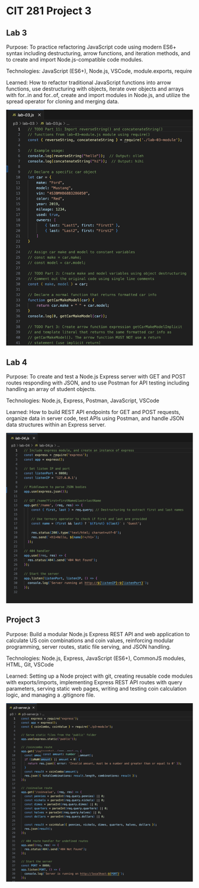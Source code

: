# CIT 281 Project 3

## Lab 3
Purpose: To practice refactoring JavaScript code using modern ES6+ syntax including destructuring, arrow functions, and iteration methods, and to create and import Node.js-compatible code modules.

Technologies: JavaScript (ES6+), Node.js, VSCode, module.exports, require

Learned: How to refactor traditional JavaScript functions into arrow functions, use destructuring with objects, iterate over objects and arrays with for..in and for..of, create and import modules in Node.js, and utilize the spread operator for cloning and merging data.

![Lab3](lab03-screenshot.png)

## Lab 4
Purpose: To create and test a Node.js Express server with GET and POST routes responding with JSON, and to use Postman for API testing including handling an array of student objects.

Technologies: Node.js, Express, Postman, JavaScript, VSCode

Learned: How to build REST API endpoints for GET and POST requests, organize data in server code, test APIs using Postman, and handle JSON data structures within an Express server.

![Lab4](lab04-screenshot.png)

## Project 3
Purpose: Build a modular Node.js Express REST API and web application to calculate US coin combinations and coin values, reinforcing modular programming, server routes, static file serving, and JSON handling.

Technologies: Node.js, Express, JavaScript (ES6+), CommonJS modules, HTML, Git, VSCode

Learned: Setting up a Node project with git, creating reusable code modules with exports/imports, implementing Express REST API routes with query parameters, serving static web pages, writing and testing coin calculation logic, and managing a .gitignore file.

![Project 3](p3-screenshot.png)


